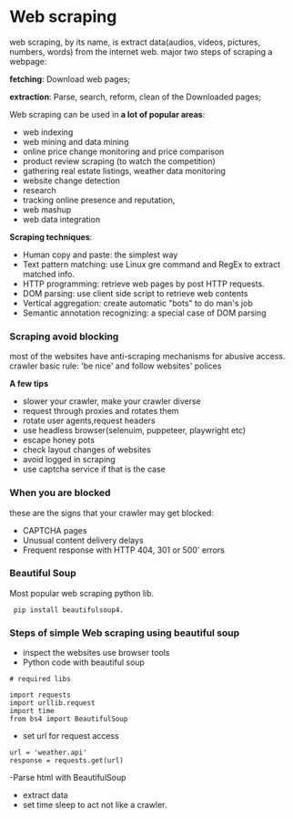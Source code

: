 # Web scraping

web scraping, by its name, is extract data(audios, videos, pictures, numbers, words) from the internet web. major 
two steps of scraping a webpage:

**fetching**: Download web pages;

**extraction**: Parse, search, reform, clean of the Downloaded pages;

Web scraping can be used in **a lot of popular areas**:
- web indexing 
- web mining and data mining 
- online price change monitoring and price comparison 
- product review scraping (to watch the competition) 
- gathering real estate listings, weather data monitoring 
- website change detection 
- research 
- tracking online presence and reputation, 
- web mashup 
- web data integration

**Scraping techniques**:

- Human copy and paste: the simplest way
- Text pattern matching: use Linux gre command and RegEx to extract matched info.
- HTTP programming: retrieve web pages by post HTTP requests.
- DOM parsing: use client side script to retrieve web contents
- Vertical aggregation: create automatic "bots" to do man's job
- Semantic annotation recognizing: a special case of DOM parsing

### Scraping avoid blocking
most of the websites have anti-scraping mechanisms for abusive access.
crawler basic rule: 'be nice' and follow websites' polices

**A few tips**
- slower your crawler, make your crawler diverse
- request through proxies and rotates them
- rotate user agents,request headers
- use headless browser(selenuim, puppeteer, playwright etc)
- escape honey pots
- check layout changes of websites
- avoid logged in scraping
- use captcha service if that is the case

### When you are blocked
these are the signs that your crawler may get blocked:
- CAPTCHA pages
- Unusual content delivery delays
- Frequent response with HTTP 404, 301 or 500' errors
### Beautiful Soup
Most popular web scraping python lib.

``` pip install beautifulsoup4.```

### Steps of simple Web scraping using beautiful soup

- inspect the websites use browser tools
- Python code with beautiful soup
```angular2html
# required libs

import requests
import urllib.request
import time
from bs4 import BeautifulSoup
```
- set url for request access
```angular2html
url = 'weather.api'
response = requests.get(url)
```
-Parse html with BeautifulSoup
- extract data
- set time sleep to act not like a crawler.

